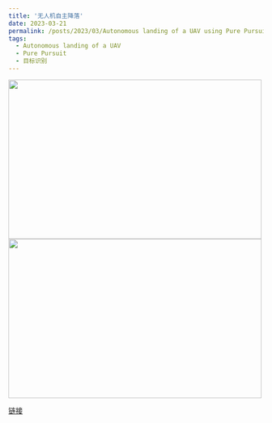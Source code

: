 ```yaml
---
title: '无人机自主降落'
date: 2023-03-21
permalink: /posts/2023/03/Autonomous landing of a UAV using Pure Pursuit/
tags:
  - Autonomous landing of a UAV
  - Pure Pursuit
  - 目标识别
---
```



<img src="https://user-images.githubusercontent.com/64770184/226586765-7762bd57-760c-40be-803c-d99abe91c8fb.gif" width="500" height="315" />

<img src="https://user-images.githubusercontent.com/64770184/226587106-01f920d2-17d6-4e04-bfde-59b020436b20.png" width="500" height="315" />

[链接](https://github.com/offjangir/Drone_Landing_PP)
